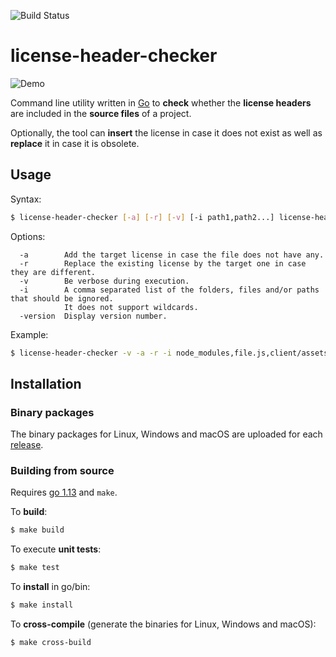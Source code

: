 ![Build Status](https://github.com/lsm-dev/license-header-checker/workflows/Go/badge.svg)

# license-header-checker

![Demo](demo/demo.gif)

Command line utility written in [Go](https://golang.org) to **check** whether the **license headers** are included in the **source files** of a project.

Optionally, the tool can **insert** the license in case it does not exist as well as **replace** it in case it is obsolete.

## Usage

Syntax:

```bash
$ license-header-checker [-a] [-r] [-v] [-i path1,path2...] license-header-path src-path extensions...
```

Options:

```
  -a        Add the target license in case the file does not have any.
  -r        Replace the existing license by the target one in case they are different.
  -v        Be verbose during execution.
  -i        A comma separated list of the folders, files and/or paths that should be ignored. 
            It does not support wildcards.
  -version  Display version number.
```

Example:

```bash
$ license-header-checker -v -a -r -i node_modules,file.js,client/assets ../license_header.txt . js ts
```

## Installation


### Binary packages

The binary packages for Linux, Windows and macOS are uploaded for each [release](https://github.com/lsm-dev/license-header-checker/releases).



### Building from source

Requires [go 1.13](https://golang.org/doc/devel/release.html#go1.13) and `make`.

To **build**:

```bash
$ make build
```

To execute **unit tests**:

```bash
$ make test
```

To **install** in go/bin:

```bash
$ make install
```

To **cross-compile** (generate the binaries for Linux, Windows and macOS):

```bash
$ make cross-build
```
